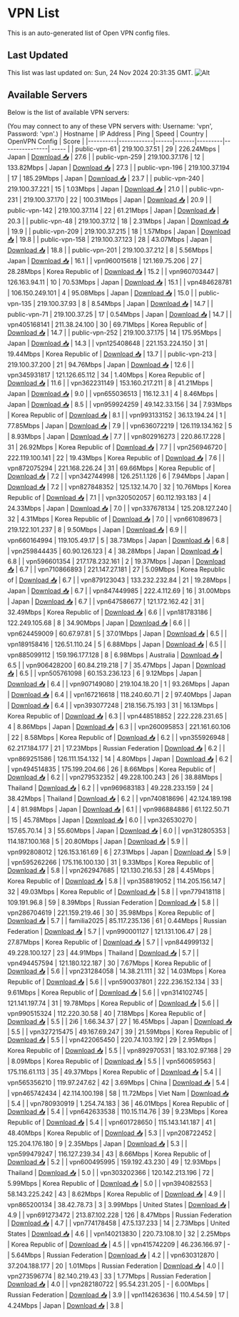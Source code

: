 # VPN List

This is an auto-generated list of Open VPN config files.

## Last Updated

This list was last updated on: Sun, 24 Nov 2024 20:31:35 GMT.
![Alt](https://repobeats.axiom.co/api/embed/186b98318ef1479477931607c1ad7d823f12451f.svg "Repobeats analytics image")

## Available Servers

Below is the list of available VPN servers:

(You may connect to any of these VPN servers with: Username: 'vpn', Password: 'vpn'.)
| Hostname | IP Address | Ping | Speed | Country | OpenVPN Config | Score |
|----------|------------|------|-------|---------|----------------| ----- |
| public-vpn-61 | 219.100.37.51 | 29 | 226.24Mbps | Japan | [Download 📥](./configs/server_0_JP.ovpn) | 27.6 |
| public-vpn-259 | 219.100.37.176 | 12 | 133.82Mbps | Japan | [Download 📥](./configs/server_1_JP.ovpn) | 27.3 |
| public-vpn-196 | 219.100.37.194 | 17 | 185.29Mbps | Japan | [Download 📥](./configs/server_2_JP.ovpn) | 23.7 |
| public-vpn-240 | 219.100.37.221 | 15 | 1.03Mbps | Japan | [Download 📥](./configs/server_3_JP.ovpn) | 21.0 |
| public-vpn-231 | 219.100.37.170 | 22 | 100.31Mbps | Japan | [Download 📥](./configs/server_4_JP.ovpn) | 20.9 |
| public-vpn-142 | 219.100.37.114 | 22 | 61.21Mbps | Japan | [Download 📥](./configs/server_5_JP.ovpn) | 20.3 |
| public-vpn-48 | 219.100.37.12 | 18 | 2.31Mbps | Japan | [Download 📥](./configs/server_6_JP.ovpn) | 19.9 |
| public-vpn-209 | 219.100.37.215 | 18 | 1.57Mbps | Japan | [Download 📥](./configs/server_7_JP.ovpn) | 19.8 |
| public-vpn-158 | 219.100.37.123 | 28 | 43.07Mbps | Japan | [Download 📥](./configs/server_8_JP.ovpn) | 18.8 |
| public-vpn-201 | 219.100.37.212 | 8 | 5.56Mbps | Japan | [Download 📥](./configs/server_9_JP.ovpn) | 16.1 |
| vpn960015618 | 121.169.75.206 | 27 | 28.28Mbps | Korea Republic of | [Download 📥](./configs/server_10_KR.ovpn) | 15.2 |
| vpn960703447 | 126.163.94.11 | 10 | 70.53Mbps | Japan | [Download 📥](./configs/server_11_JP.ovpn) | 15.1 |
| vpn484628781 | 106.150.249.101 | 4 | 95.08Mbps | Japan | [Download 📥](./configs/server_12_JP.ovpn) | 15.0 |
| public-vpn-135 | 219.100.37.93 | 8 | 8.54Mbps | Japan | [Download 📥](./configs/server_13_JP.ovpn) | 14.7 |
| public-vpn-71 | 219.100.37.25 | 17 | 0.54Mbps | Japan | [Download 📥](./configs/server_14_JP.ovpn) | 14.7 |
| vpn405168141 | 211.38.24.100 | 30 | 69.71Mbps | Korea Republic of | [Download 📥](./configs/server_15_KR.ovpn) | 14.7 |
| public-vpn-252 | 219.100.37.175 | 14 | 175.95Mbps | Japan | [Download 📥](./configs/server_16_JP.ovpn) | 14.3 |
| vpn125408648 | 221.153.224.150 | 31 | 19.44Mbps | Korea Republic of | [Download 📥](./configs/server_17_KR.ovpn) | 13.7 |
| public-vpn-213 | 219.100.37.200 | 21 | 94.76Mbps | Japan | [Download 📥](./configs/server_18_JP.ovpn) | 12.6 |
| vpn345931817 | 121.126.65.112 | 34 | 1.40Mbps | Korea Republic of | [Download 📥](./configs/server_19_KR.ovpn) | 11.6 |
| vpn362231149 | 153.160.217.211 | 8 | 41.21Mbps | Japan | [Download 📥](./configs/server_20_JP.ovpn) | 9.0 |
| vpn655036513 | 116.12.3.1 | 4 | 8.46Mbps | Japan | [Download 📥](./configs/server_21_JP.ovpn) | 8.5 |
| vpn959924259 | 49.142.33.156 | 34 | 7.93Mbps | Korea Republic of | [Download 📥](./configs/server_22_KR.ovpn) | 8.1 |
| vpn993133152 | 36.13.194.24 | 1 | 77.85Mbps | Japan | [Download 📥](./configs/server_23_JP.ovpn) | 7.9 |
| vpn636072219 | 126.119.134.162 | 5 | 8.93Mbps | Japan | [Download 📥](./configs/server_24_JP.ovpn) | 7.7 |
| vpn802916273 | 220.86.17.228 | 31 | 26.92Mbps | Korea Republic of | [Download 📥](./configs/server_25_KR.ovpn) | 7.7 |
| vpn256946720 | 222.119.100.141 | 22 | 19.43Mbps | Korea Republic of | [Download 📥](./configs/server_26_KR.ovpn) | 7.6 |
| vpn872075294 | 221.168.226.24 | 31 | 69.66Mbps | Korea Republic of | [Download 📥](./configs/server_27_KR.ovpn) | 7.2 |
| vpn342744998 | 126.251.1.126 | 6 | 7.94Mbps | Japan | [Download 📥](./configs/server_28_JP.ovpn) | 7.2 |
| vpn827848352 | 125.132.14.70 | 32 | 10.76Mbps | Korea Republic of | [Download 📥](./configs/server_29_KR.ovpn) | 7.1 |
| vpn320502057 | 60.112.193.183 | 4 | 24.33Mbps | Japan | [Download 📥](./configs/server_30_JP.ovpn) | 7.0 |
| vpn337678134 | 125.208.127.240 | 32 | 4.31Mbps | Korea Republic of | [Download 📥](./configs/server_31_KR.ovpn) | 7.0 |
| vpn661089673 | 219.122.101.237 | 8 | 9.50Mbps | Japan | [Download 📥](./configs/server_32_JP.ovpn) | 6.9 |
| vpn660164994 | 119.105.49.17 | 5 | 38.73Mbps | Japan | [Download 📥](./configs/server_33_JP.ovpn) | 6.8 |
| vpn259844435 | 60.90.126.123 | 4 | 38.28Mbps | Japan | [Download 📥](./configs/server_34_JP.ovpn) | 6.8 |
| vpn596601354 | 217.178.232.161 | 2 | 19.37Mbps | Japan | [Download 📥](./configs/server_35_JP.ovpn) | 6.7 |
| vpn710866893 | 221.147.27.181 | 27 | 5.09Mbps | Korea Republic of | [Download 📥](./configs/server_36_KR.ovpn) | 6.7 |
| vpn879123043 | 133.232.232.84 | 21 | 19.28Mbps | Japan | [Download 📥](./configs/server_37_JP.ovpn) | 6.7 |
| vpn847449985 | 222.4.112.69 | 16 | 31.00Mbps | Japan | [Download 📥](./configs/server_38_JP.ovpn) | 6.7 |
| vpn647586677 | 121.172.162.42 | 31 | 32.49Mbps | Korea Republic of | [Download 📥](./configs/server_39_KR.ovpn) | 6.6 |
| vpn181783186 | 122.249.105.68 | 8 | 34.90Mbps | Japan | [Download 📥](./configs/server_40_JP.ovpn) | 6.6 |
| vpn624459009 | 60.67.97.81 | 5 | 37.01Mbps | Japan | [Download 📥](./configs/server_41_JP.ovpn) | 6.5 |
| vpn189158416 | 126.51.110.24 | 5 | 6.88Mbps | Japan | [Download 📥](./configs/server_42_JP.ovpn) | 6.5 |
| vpn885099112 | 159.196.177.128 | 8 | 6.98Mbps | Australia | [Download 📥](./configs/server_43_AU.ovpn) | 6.5 |
| vpn906428200 | 60.84.219.218 | 7 | 35.47Mbps | Japan | [Download 📥](./configs/server_44_JP.ovpn) | 6.5 |
| vpn505761098 | 60.153.236.123 | 6 | 9.12Mbps | Japan | [Download 📥](./configs/server_45_JP.ovpn) | 6.4 |
| vpn907149080 | 219.104.18.20 | 1 | 93.26Mbps | Japan | [Download 📥](./configs/server_46_JP.ovpn) | 6.4 |
| vpn167216618 | 118.240.60.71 | 2 | 97.40Mbps | Japan | [Download 📥](./configs/server_47_JP.ovpn) | 6.4 |
| vpn393077248 | 218.156.75.193 | 31 | 16.13Mbps | Korea Republic of | [Download 📥](./configs/server_48_KR.ovpn) | 6.3 |
| vpn448518852 | 222.228.231.65 | 4 | 8.86Mbps | Japan | [Download 📥](./configs/server_49_JP.ovpn) | 6.3 |
| vpn260095853 | 221.161.60.106 | 22 | 8.58Mbps | Korea Republic of | [Download 📥](./configs/server_50_KR.ovpn) | 6.2 |
| vpn355926948 | 62.217.184.177 | 21 | 17.23Mbps | Russian Federation | [Download 📥](./configs/server_51_RU.ovpn) | 6.2 |
| vpn869251586 | 126.111.154.132 | 14 | 4.80Mbps | Japan | [Download 📥](./configs/server_52_JP.ovpn) | 6.2 |
| vpn494514835 | 175.199.204.66 | 26 | 8.66Mbps | Korea Republic of | [Download 📥](./configs/server_53_KR.ovpn) | 6.2 |
| vpn279532352 | 49.228.100.243 | 26 | 38.88Mbps | Thailand | [Download 📥](./configs/server_54_TH.ovpn) | 6.2 |
| vpn969683183 | 49.228.233.159 | 24 | 38.42Mbps | Thailand | [Download 📥](./configs/server_55_TH.ovpn) | 6.2 |
| vpn740818696 | 42.124.189.198 | 4 | 81.98Mbps | Japan | [Download 📥](./configs/server_56_JP.ovpn) | 6.1 |
| vpn986884886 | 61.122.50.71 | 15 | 45.78Mbps | Japan | [Download 📥](./configs/server_57_JP.ovpn) | 6.0 |
| vpn326530270 | 157.65.70.14 | 3 | 55.60Mbps | Japan | [Download 📥](./configs/server_58_JP.ovpn) | 6.0 |
| vpn312805353 | 114.187.100.168 | 5 | 20.80Mbps | Japan | [Download 📥](./configs/server_59_JP.ovpn) | 5.9 |
| vpn992808012 | 126.153.161.69 | 6 | 27.31Mbps | Japan | [Download 📥](./configs/server_60_JP.ovpn) | 5.9 |
| vpn595262266 | 175.116.100.130 | 31 | 9.33Mbps | Korea Republic of | [Download 📥](./configs/server_61_KR.ovpn) | 5.8 |
| vpn262947685 | 121.130.216.53 | 28 | 4.45Mbps | Korea Republic of | [Download 📥](./configs/server_62_KR.ovpn) | 5.8 |
| vpn358819052 | 114.205.156.147 | 32 | 49.03Mbps | Korea Republic of | [Download 📥](./configs/server_63_KR.ovpn) | 5.8 |
| vpn779418118 | 109.191.96.8 | 59 | 8.39Mbps | Russian Federation | [Download 📥](./configs/server_64_RU.ovpn) | 5.8 |
| vpn286704619 | 221.159.219.46 | 30 | 35.98Mbps | Korea Republic of | [Download 📥](./configs/server_65_KR.ovpn) | 5.7 |
| familia2025 | 85.117.235.136 | 61 | 0.44Mbps | Russian Federation | [Download 📥](./configs/server_66_RU.ovpn) | 5.7 |
| vpn990001127 | 121.131.106.47 | 28 | 27.87Mbps | Korea Republic of | [Download 📥](./configs/server_67_KR.ovpn) | 5.7 |
| vpn844999132 | 49.228.100.127 | 23 | 44.91Mbps | Thailand | [Download 📥](./configs/server_68_TH.ovpn) | 5.7 |
| vpn494457594 | 121.180.122.187 | 30 | 7.67Mbps | Korea Republic of | [Download 📥](./configs/server_69_KR.ovpn) | 5.6 |
| vpn231284058 | 14.38.21.111 | 32 | 14.03Mbps | Korea Republic of | [Download 📥](./configs/server_70_KR.ovpn) | 5.6 |
| vpn590037801 | 222.236.152.134 | 33 | 9.61Mbps | Korea Republic of | [Download 📥](./configs/server_71_KR.ovpn) | 5.6 |
| vpn314102745 | 121.141.197.74 | 31 | 19.78Mbps | Korea Republic of | [Download 📥](./configs/server_72_KR.ovpn) | 5.6 |
| vpn990515324 | 112.220.30.58 | 40 | 7.18Mbps | Korea Republic of | [Download 📥](./configs/server_73_KR.ovpn) | 5.5 |
| 2i6 | 1.66.34.37 | 27 | 16.45Mbps | Japan | [Download 📥](./configs/server_74_JP.ovpn) | 5.5 |
| vpn327215475 | 49.167.69.247 | 39 | 21.59Mbps | Korea Republic of | [Download 📥](./configs/server_75_KR.ovpn) | 5.5 |
| vpn422065450 | 220.74.103.192 | 29 | 2.95Mbps | Korea Republic of | [Download 📥](./configs/server_76_KR.ovpn) | 5.5 |
| vpn892970531 | 183.102.97.168 | 29 | 8.09Mbps | Korea Republic of | [Download 📥](./configs/server_77_KR.ovpn) | 5.5 |
| vpn560659563 | 175.116.61.113 | 35 | 49.37Mbps | Korea Republic of | [Download 📥](./configs/server_78_KR.ovpn) | 5.4 |
| vpn565356210 | 119.97.247.62 | 42 | 3.69Mbps | China | [Download 📥](./configs/server_79_CN.ovpn) | 5.4 |
| vpn465742434 | 42.114.100.198 | 58 | 11.72Mbps | Viet Nam | [Download 📥](./configs/server_80_VN.ovpn) | 5.4 |
| vpn780930919 | 1.254.74.183 | 36 | 46.01Mbps | Korea Republic of | [Download 📥](./configs/server_81_KR.ovpn) | 5.4 |
| vpn642633538 | 110.15.114.76 | 39 | 9.23Mbps | Korea Republic of | [Download 📥](./configs/server_82_KR.ovpn) | 5.4 |
| vpn601728650 | 115.143.141.187 | 41 | 48.40Mbps | Korea Republic of | [Download 📥](./configs/server_83_KR.ovpn) | 5.3 |
| vpn208722452 | 125.204.176.180 | 9 | 2.35Mbps | Japan | [Download 📥](./configs/server_84_JP.ovpn) | 5.3 |
| vpn599479247 | 116.127.239.34 | 43 | 8.66Mbps | Korea Republic of | [Download 📥](./configs/server_85_KR.ovpn) | 5.2 |
| vpn600495995 | 159.192.43.230 | 49 | 12.93Mbps | Thailand | [Download 📥](./configs/server_86_TH.ovpn) | 5.0 |
| vpn303202366 | 120.142.213.196 | 72 | 5.99Mbps | Korea Republic of | [Download 📥](./configs/server_87_KR.ovpn) | 5.0 |
| vpn394082553 | 58.143.225.242 | 43 | 8.62Mbps | Korea Republic of | [Download 📥](./configs/server_88_KR.ovpn) | 4.9 |
| vpn865200134 | 38.42.78.73 | 3 | 3.99Mbps | United States | [Download 📥](./configs/server_89_US.ovpn) | 4.9 |
| vpn691273472 | 213.87.102.228 | 126 | 8.47Mbps | Russian Federation | [Download 📥](./configs/server_90_RU.ovpn) | 4.7 |
| vpn774178458 | 47.5.137.233 | 14 | 2.73Mbps | United States | [Download 📥](./configs/server_91_US.ovpn) | 4.6 |
| vpn140213830 | 220.73.108.10 | 32 | 2.25Mbps | Korea Republic of | [Download 📥](./configs/server_92_KR.ovpn) | 4.5 |
| vpn415742209 | 46.236.166.97 | - | 5.64Mbps | Russian Federation | [Download 📥](./configs/server_93_RU.ovpn) | 4.2 |
| vpn630312870 | 37.204.188.177 | 20 | 1.01Mbps | Russian Federation | [Download 📥](./configs/server_94_RU.ovpn) | 4.0 |
| vpn273596774 | 82.140.219.43 | 33 | 1.77Mbps | Russian Federation | [Download 📥](./configs/server_95_RU.ovpn) | 4.0 |
| vpn282180722 | 95.54.231.205 | - | 6.00Mbps | Russian Federation | [Download 📥](./configs/server_96_RU.ovpn) | 3.9 |
| vpn114263636 | 110.4.54.59 | 17 | 4.24Mbps | Japan | [Download 📥](./configs/server_97_JP.ovpn) | 3.8 |
